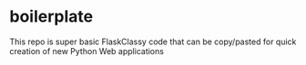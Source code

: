 # boilerplate
This repo is super basic FlaskClassy code that can be copy/pasted for quick creation of new Python Web applications
